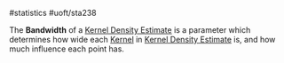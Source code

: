 #statistics 
#uoft/sta238 

The **Bandwidth** of a [Kernel Density Estimate](Kernel%20Density%20Estimate.md) is a parameter which determines how wide each [Kernel](../../Mathematics/MAT224%20Notes/Kernel.md) in [Kernel Density Estimate](Kernel%20Density%20Estimate.md) is, and how much influence each point has.